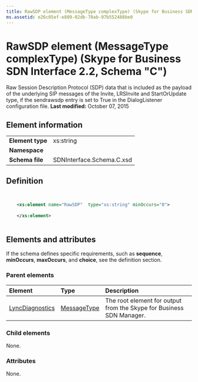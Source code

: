 ```yaml
---
title: RawSDP element (MessageType complexType) (Skype for Business SDN Interface 2.2, Schema "C")
ms.assetid: e26c05ef-e809-02db-70ab-97b552488be0
---
```



# RawSDP element (MessageType complexType) (Skype for Business SDN Interface 2.2, Schema "C")
Raw Session Description Protocol (SDP) data that is included as the payload of the underlying SIP messages of the Invite, LRSInvite and StartOrUpdate type, if the sendrawsdp entry is set to True in the DialogListener configuration file. 
 **Last modified:** October 07, 2015
  
    
    


## Element information


|||
|:-----|:-----|
|**Element type**|xs:string |
|**Namespace**||
|**Schema file**|SDNInterface.Schema.C.xsd |
   

## Definition


```XML


    <xs:element name="RawSDP"  type="xs:string" minOccurs="0">
    
    </xs:element>
  
```


## Elements and attributes

If the schema defines specific requirements, such as **sequence**, **minOccurs**, **maxOccurs**, and **choice**, see the definition section. 
  
    
    

### Parent elements



|**Element**|**Type**|**Description**|
|:-----|:-----|:-----|
| [LyncDiagnostics](lyncdiagnostics-element-1.md)| [MessageType](messagetype-complextype-1.md)|The root element for output from the Skype for Business SDN Manager. |
   

### Child elements

None. 
  
    
    

### Attributes

None. 
  
    
    

